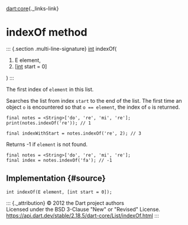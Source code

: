 [dart:core](../../dart-core/dart-core-library){._links-link}

indexOf method
==============

::: {.section .multi-line-signature}
[int](../int-class) indexOf(

1.  E element,
2.  \[[int](../int-class) start = 0\]

)
:::

The first index of `element` in this list.

Searches the list from index `start` to the end of the list. The first
time an object `o` is encountered so that `o == element`, the index of
`o` is returned.

``` {.language-dart data-language="dart"}
final notes = <String>['do', 're', 'mi', 're'];
print(notes.indexOf('re')); // 1

final indexWithStart = notes.indexOf('re', 2); // 3
```

Returns -1 if `element` is not found.

``` {.language-dart data-language="dart"}
final notes = <String>['do', 're', 'mi', 're'];
final index = notes.indexOf('fa'); // -1
```

Implementation {#source}
--------------

``` {.language-dart data-language="dart"}
int indexOf(E element, [int start = 0]);
```

::: {._attribution}
© 2012 the Dart project authors\
Licensed under the BSD 3-Clause \"New\" or \"Revised\" License.\
<https://api.dart.dev/stable/2.18.5/dart-core/List/indexOf.html>
:::
